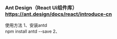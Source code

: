 ### Ant Design（React Ui组件库）  https://ant.design/docs/react/introduce-cn
使用方法
1、安装antd   
npm install antd --save
2、